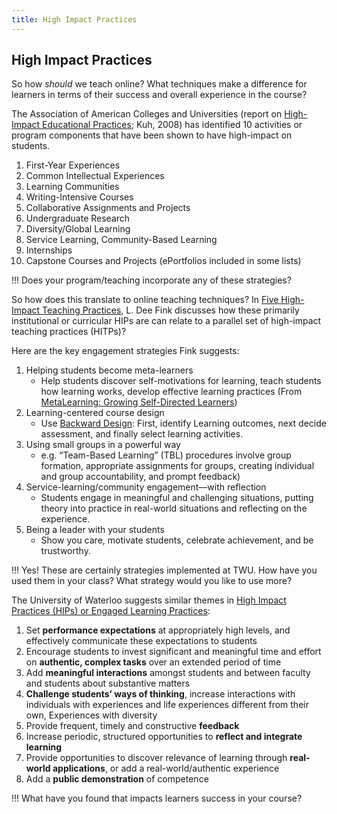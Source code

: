 ```yaml
---
title: High Impact Practices
---
```


## High Impact Practices

So how *should* we teach online?  What techniques make a difference for learners in terms of their success and overall experience in the course?

The Association of American Colleges and Universities (report on [High-Impact Educational Practices](https://carleton.ca/viceprovost/wp-content/uploads/kuh_2008_brief_overview.pdf); Kuh, 2008) has identified 10 activities or program components that have been shown to have high-impact on students.

1. First-Year Experiences
1. Common Intellectual Experiences
1. Learning Communities
1. Writing-Intensive Courses
1. Collaborative Assignments and Projects
1. Undergraduate Research
1. Diversity/Global Learning
1. Service Learning, Community-Based Learning
1. Internships
1. Capstone Courses and Projects
(ePortfolios included in some lists)

!!! Does your program/teaching incorporate any of these strategies?

So how does this translate to online teaching techniques?  In [Five High-Impact Teaching Practices](https://files.eric.ed.gov/fulltext/EJ1104478.pdf), L. Dee Fink discusses how these primarily institutional or curricular HIPs are can relate to a parallel set of high-impact teaching practices (HITPs)?  

Here are the key engagement strategies Fink suggests:

1. Helping students become meta-learners
   - Help students discover self-motivations for learning, teach students how learning works, develop effective learning practices (From [MetaLearning: Growing Self-Directed Learners](https://www.oakland.edu/Assets/upload/docs/CETL/ConferencePresentationMaterials2014/StephenCarroll/Metalearning-Slides.pdf))
2. Learning-centered course design
   - Use [Backward Design](https://multi-access.twu.ca/design/backward-design): First, identify Learning outcomes, next decide assessment, and finally select learning activities.
3. Using small groups in a powerful way
   - e.g. “Team-Based Learning” (TBL) procedures involve group formation, appropriate assignments for groups, creating individual and group accountability, and prompt feedback)
4. Service-learning/community engagement—with reflection
   - Students engage in meaningful and challenging situations, putting theory into practice in real-world situations and reflecting on the experience.
5. Being a leader with your students
   - Show you care, motivate students, celebrate achievement, and be trustworthy.

!!! Yes! These are certainly strategies implemented at TWU. How have you used them in your class?  What strategy would you like to use more?

The University of Waterloo suggests similar themes in [High Impact Practices (HIPs) or Engaged Learning Practices](https://uwaterloo.ca/centre-for-teaching-excellence/support/integrative-learning/high-impact-practices-hips-or-engaged-learning-practices):

1. Set **performance expectations** at  appropriately high levels, and effectively communicate these expectations to students
1. Encourage students to invest significant and meaningful time and effort on **authentic, complex tasks** over an extended period of time
1. Add **meaningful interactions** amongst students and between faculty and students about substantive matters
1. **Challenge students’ ways of thinking**, increase interactions with individuals with experiences and life experiences different from their own, Experiences with diversity
1. Provide frequent, timely and constructive **feedback**
1. Increase periodic, structured opportunities to **reflect and integrate learning**
1. Provide opportunities to discover relevance of learning through **real-world applications**, or add a real-world/authentic experience
1. Add a **public demonstration** of competence

!!! What have you found that impacts learners success in your course?
